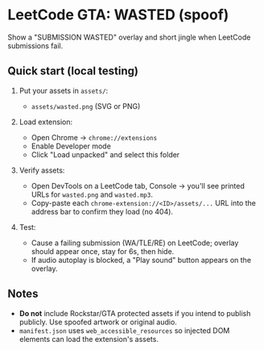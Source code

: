 # LeetCode GTA: WASTED (spoof)

Show a "SUBMISSION WASTED" overlay and short jingle when LeetCode submissions fail.

## Quick start (local testing)
1. Put your assets in `assets/`:
   - `assets/wasted.png` (SVG or PNG)

2. Load extension:
   - Open Chrome -> `chrome://extensions`
   - Enable Developer mode
   - Click "Load unpacked" and select this folder

3. Verify assets:
   - Open DevTools on a LeetCode tab, Console → you'll see printed URLs for `wasted.png` and `wasted.mp3`.
   - Copy-paste each `chrome-extension://<ID>/assets/...` URL into the address bar to confirm they load (no 404).

4. Test:
   - Cause a failing submission (WA/TLE/RE) on LeetCode; overlay should appear once, stay for 6s, then hide.
   - If audio autoplay is blocked, a "Play sound" button appears on the overlay.

## Notes
- **Do not** include Rockstar/GTA protected assets if you intend to publish publicly. Use spoofed artwork or original audio.
- `manifest.json` uses `web_accessible_resources` so injected DOM elements can load the extension's assets.
